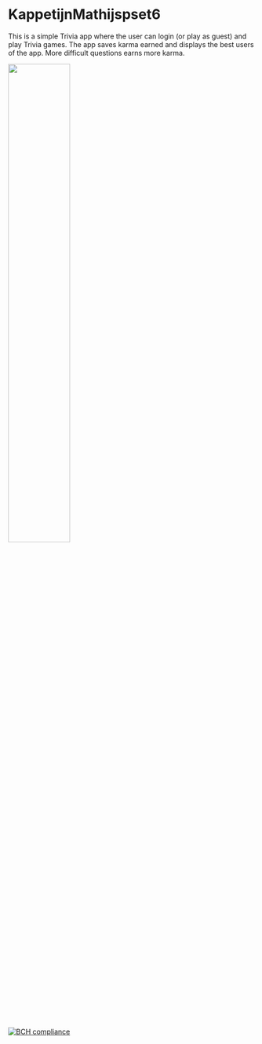 # KappetijnMathijspset6
This is a simple Trivia app where the user can login (or play as guest) and play Trivia games. The app saves karma earned
and displays the best users of the app. More difficult questions earns more karma.


<img src="https://raw.githubusercontent.com/hellvox/KappetijnMathijspset6/master/doc/Screenshot_1513183592.png" width="50%">


[![BCH compliance](https://bettercodehub.com/edge/badge/hellvox/KappetijnMathijspset6?branch=master)](https://bettercodehub.com/)

